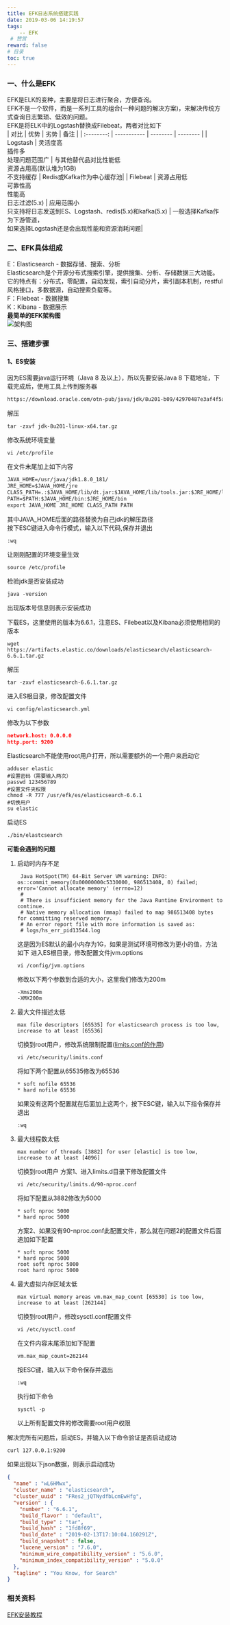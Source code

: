 ```yaml
---
title: EFK日志系统搭建实践
date: 2019-03-06 14:19:57
tags:
    -- EFK
 # 赞赏    
reward: false
# 目录   
toc: true   
---
```


### 一、什么是EFK
EFK是ELK的变种，主要是将日志进行聚合，方便查询。  
EFK不是一个软件，而是一系列工具的组合(一种问题的解决方案)，来解决传统方式查询日志繁琐、低效的问题。  
EFK是将ELK中的Logstash替换成Filebeat，两者对比如下  
| 对比 | 优势 | 劣势 | 备注 |
| :--------: | ----------- | -------- | -------- |
| Logstash | 灵活度高<br>插件多<br>处理问题范围广 | 与其他替代品对比性能低<br> 资源占用高(默认堆为1GB)<br>不支持缓存 | Redis或Kafka作为中心缓存池|
| Filebeat | 资源占用低<br>可靠性高<br>性能高<br>日志过滤(5.x)  | 应用范围小<br>只支持将日志发送到ES、Logstash、redis(5.x)和kafka(5.x) | 一般选择Kafka作为下游管道，<br>如果选择Logstash还是会出现性能和资源消耗问题|
### 二、EFK具体组成
E：Elasticsearch - 数据存储、搜索、分析  
Elasticsearch是个开源分布式搜索引擎，提供搜集、分析、存储数据三大功能。它的特点有：分布式，零配置，自动发现，索引自动分片，索引副本机制，restful风格接口，多数据源，自动搜索负载等。  
F：Filebeat - 数据搜集  
K：Kibana - 数据展示  
**最简单的EFK架构图**  
![架构图](../imgs/img-efk-01.jpg)
### 三、搭建步骤
#### 1、ES安装
因为ES需要java运行环境（Java 8 及以上），所以先要安装Java 8 下载地址，下载完成后，使用工具上传到服务器
```html
https://download.oracle.com/otn-pub/java/jdk/8u201-b09/42970487e3af4f5aa5bca3f542482c60/jdk-8u201-linux-x64.tar.gz
```
解压
```shell
tar -zxvf jdk-8u201-linux-x64.tar.gz
```
修改系统环境变量
```shell
vi /etc/profile
```
在文件末尾加上如下内容
```html
JAVA_HOME=/usr/java/jdk1.8.0_181/
JRE_HOME=$JAVA_HOME/jre
CLASS_PATH=.:$JAVA_HOME/lib/dt.jar:$JAVA_HOME/lib/tools.jar:$JRE_HOME/lib
PATH=$PATH:$JAVA_HOME/bin:$JRE_HOME/bin
export JAVA_HOME JRE_HOME CLASS_PATH PATH
```
其中JAVA_HOME后面的路径替换为自己jdk的解压路径  
按下ESC键进入命令行模式，输入以下代码,保存并退出
```shell
:wq
```
让刚刚配置的环境变量生效
```shell
source /etc/profile
```
检验jdk是否安装成功
```shell
java -version
```
出现版本号信息则表示安装成功

下载ES，这里使用的版本为6.6.1，注意ES、Filebeat以及Kibana必须使用相同的版本
```shell
wget https://artifacts.elastic.co/downloads/elasticsearch/elasticsearch-6.6.1.tar.gz
```
解压
```shell
tar -zxvf elasticsearch-6.6.1.tar.gz
```
进入ES根目录，修改配置文件
```shell
vi config/elasticsearch.yml
```
修改为以下参数
```json
network.host: 0.0.0.0
http.port: 9200
```
Elasticsearch不能使用root用户打开，所以需要额外的一个用户来启动它
```shell
adduser elastic
#设置密码（需要输入两次）
passwd 123456789
#设置文件夹权限
chmod -R 777 /usr/efk/es/elasticsearch-6.6.1
#切换用户
su elastic
```
启动ES
```
./bin/elastcsearch
```
**可能会遇到的问题**
1. 启动时内存不足
   ```
    Java HotSpot(TM) 64-Bit Server VM warning: INFO: os::commit_memory(0x00000000c5330000, 986513408, 0) failed; error='Cannot allocate memory' (errno=12)
    #
    # There is insufficient memory for the Java Runtime Environment to continue.
    # Native memory allocation (mmap) failed to map 986513408 bytes for committing reserved memory.
    # An error report file with more information is saved as:
    # logs/hs_err_pid13544.log
   ```
   这是因为ES默认的最小内存为1G，如果是测试环境可修改为更小的值，方法如下
   进入ES根目录，修改配置文件jvm.options
   ```shell
   vi /config/jvm.options
   ```
   修改以下两个参数到合适的大小，这里我们修改为200m
   ```
   -Xms200m
   -XMX200m
   ```
2. 最大文件描述太低
   ```
   max file descriptors [65535] for elasticsearch process is too low, increase to at least [65536]
   ```
   切换到root用户，修改系统限制配置([limits.conf的作用](http://www.mamicode.com/info-detail-1941785.html))
   ```shell
   vi /etc/security/limits.conf
   ```
   将如下两个配置从65535修改为65536
   ```
   * soft nofile 65536 
   * hard nofile 65536
   ```
   如果没有这两个配置就在后面加上这两个，按下ESC键，输入以下指令保存并退出
   ```shell
   :wq
   ```
3.  最大线程数太低
    ```
    max number of threads [3882] for user [elastic] is too low, increase to at least [4096] 
    ```
    切换到root用户
    方案1、进入limits.d目录下修改配置文件
    ```
    vi /etc/security/limits.d/90-nproc.conf
    ```
    将如下配置从3882修改为5000
    ```
    * soft nproc 5000
    * hard nproc 5000
    ```
    方案2、如果没有90-nproc.conf此配置文件，那么就在问题2的配置文件后面追加如下配置
    ```
    * soft nproc 5000
    * hard nproc 5000
    root soft nproc 5000
    root hard nproc 5000
    ```
4. 最大虚拟内存区域太低
   ```
   max virtual memory areas vm.max_map_count [65530] is too low, increase to at least [262144]
   ```
   切换到root用户，修改sysctl.conf配置文件
    ```
    vi /etc/sysctl.conf
    ```
    在文件内容末尾添加如下配置
    ```
    vm.max_map_count=262144
    ```
    按ESC键，输入以下命令保存并退出
    ```
    :wq
    ```
    执行如下命令
    ```
    sysctl -p
    ```
    以上所有配置文件的修改需要root用户权限

解决完所有问题后，启动ES，并输入以下命令验证是否启动成功
```
curl 127.0.0.1:9200  
```    
如果出现以下json数据，则表示启动成功
```json
{
  "name" : "wL6HMwx",
  "cluster_name" : "elasticsearch",
  "cluster_uuid" : "FRes2_jQTNydfbLcmEwHfg",
  "version" : {
    "number" : "6.6.1",
    "build_flavor" : "default",
    "build_type" : "tar",
    "build_hash" : "1fd8f69",
    "build_date" : "2019-02-13T17:10:04.160291Z",
    "build_snapshot" : false,
    "lucene_version" : "7.6.0",
    "minimum_wire_compatibility_version" : "5.6.0",
    "minimum_index_compatibility_version" : "5.0.0"
  },
  "tagline" : "You Know, for Search"
}
```


### 相关资料
[EFK安装教程](https://www.jianshu.com/p/4bf5a8b743d2)